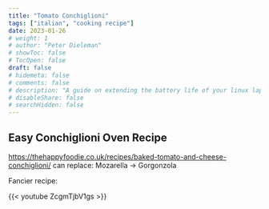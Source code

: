 ```yaml
---
title: "Tomato Conchiglioni"
tags: ["italian", "cooking recipe"]
date: 2023-01-26
# weight: 1
# author: "Peter Dieleman"
# showToc: false
# TocOpen: false
draft: false
# hidemeta: false
# comments: false
# description: "A guide on extending the battery life of your linux laptop"
# disableShare: false
# searchHidden: false
---
```


## Easy Conchiglioni Oven Recipe

https://thehappyfoodie.co.uk/recipes/baked-tomato-and-cheese-conchiglioni/
can replace: Mozarella -> Gorgonzola

Fancier recipe: 

{{< youtube ZcgmTjbV1gs >}}